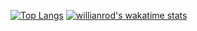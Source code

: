 [![Top Langs](https://github-readme-stats.vercel.app/api/top-langs/?username=zjiansun&layout=compact)](https://github.com/anuraghazra/github-readme-stats) [![willianrod's wakatime stats](https://github-readme-stats.vercel.app/api/wakatime?username=zjians)](https://github.com/anuraghazra/github-readme-stats)
